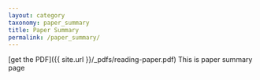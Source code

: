 ```yaml
---
layout: category
taxonomy: paper_summary
title: Paper Summary
permalink: /paper_summary/
---
```

[get the PDF]({{ site.url }}/_pdfs/reading-paper.pdf)
<object data="{{ site.url }}/_pdfs/reading-paper.pdf" width="1000" height="1000" type="application/pdf"></object>
This is paper summary page
